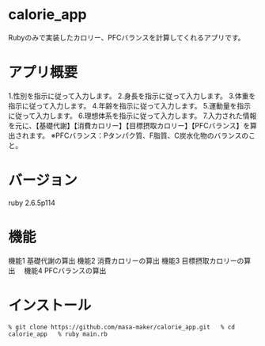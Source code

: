 # calorie_app
Rubyのみで実装したカロリー、PFCバランスを計算してくれるアプリです。

# アプリ概要
1.性別を指示に従って入力します。
2.身長を指示に従って入力します。
3.体重を指示に従って入力します。
4.年齢を指示に従って入力します。
5.運動量を指示に従って入力します。
6.理想体系を指示に従って入力します。
7.入力された情報を元に、【基礎代謝】【消費カロリー】【目標摂取カロリー】【PFCバランス】を算出されます。
※PFCバランス：Pタンパク質、F脂質、C炭水化物のバランスのこと。

# バージョン
ruby 2.6.5p114

# 機能
機能1 基礎代謝の算出
機能2 消費カロリーの算出
機能3 目標摂取カロリーの算出　
機能4 PFCバランスの算出

# インストール

`% git clone https://github.com/masa-maker/calorie_app.git  
% cd calorie_app  
% ruby main.rb`
